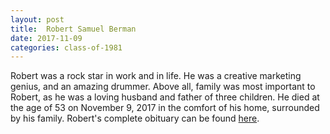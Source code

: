 ```yaml
---
layout: post
title:  Robert Samuel Berman
date: 2017-11-09
categories: class-of-1981
---
```


Robert was a rock star in work and in life.  He was a creative marketing genius, and an amazing drummer.  Above all, family was most important to Robert, as he was a loving husband and father of three children. He died at the age of 53 on November 9, 2017 in the comfort of his home, surrounded by his family.  Robert's complete obituary can be found [here](https://tinyurl.com/yaslh326).


